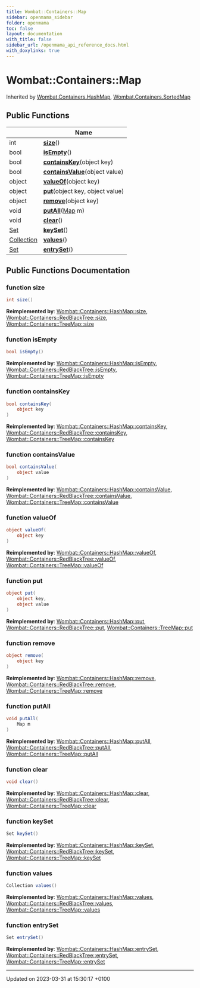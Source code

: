 ```yaml
---
title: Wombat::Containers::Map
sidebar: openmama_sidebar
folder: openmama
toc: false
layout: documentation
with_title: false
sidebar_url: /openmama_api_reference_docs.html
with_doxylinks: true
---
```


# Wombat::Containers::Map





Inherited by [Wombat.Containers.HashMap](classWombat_1_1Containers_1_1HashMap.html), [Wombat.Containers.SortedMap](interfaceWombat_1_1Containers_1_1SortedMap.html)

## Public Functions

|                | Name           |
| -------------- | -------------- |
| int | **[size](interfaceWombat_1_1Containers_1_1Map.html#function-size)**() |
| bool | **[isEmpty](interfaceWombat_1_1Containers_1_1Map.html#function-isempty)**() |
| bool | **[containsKey](interfaceWombat_1_1Containers_1_1Map.html#function-containskey)**(object key) |
| bool | **[containsValue](interfaceWombat_1_1Containers_1_1Map.html#function-containsvalue)**(object value) |
| object | **[valueOf](interfaceWombat_1_1Containers_1_1Map.html#function-valueof)**(object key) |
| object | **[put](interfaceWombat_1_1Containers_1_1Map.html#function-put)**(object key, object value) |
| object | **[remove](interfaceWombat_1_1Containers_1_1Map.html#function-remove)**(object key) |
| void | **[putAll](interfaceWombat_1_1Containers_1_1Map.html#function-putall)**([Map](interfaceWombat_1_1Containers_1_1Map.html) m) |
| void | **[clear](interfaceWombat_1_1Containers_1_1Map.html#function-clear)**() |
| [Set](interfaceWombat_1_1Containers_1_1Set.html) | **[keySet](interfaceWombat_1_1Containers_1_1Map.html#function-keyset)**() |
| [Collection](interfaceWombat_1_1Containers_1_1Collection.html) | **[values](interfaceWombat_1_1Containers_1_1Map.html#function-values)**() |
| [Set](interfaceWombat_1_1Containers_1_1Set.html) | **[entrySet](interfaceWombat_1_1Containers_1_1Map.html#function-entryset)**() |

## Public Functions Documentation

### function size

```csharp
int size()
```


**Reimplemented by**: [Wombat::Containers::HashMap::size](classWombat_1_1Containers_1_1HashMap.html#function-size), [Wombat::Containers::RedBlackTree::size](classWombat_1_1Containers_1_1RedBlackTree.html#function-size), [Wombat::Containers::TreeMap::size](classWombat_1_1Containers_1_1TreeMap.html#function-size)


### function isEmpty

```csharp
bool isEmpty()
```


**Reimplemented by**: [Wombat::Containers::HashMap::isEmpty](classWombat_1_1Containers_1_1HashMap.html#function-isempty), [Wombat::Containers::RedBlackTree::isEmpty](classWombat_1_1Containers_1_1RedBlackTree.html#function-isempty), [Wombat::Containers::TreeMap::isEmpty](classWombat_1_1Containers_1_1TreeMap.html#function-isempty)


### function containsKey

```csharp
bool containsKey(
    object key
)
```


**Reimplemented by**: [Wombat::Containers::HashMap::containsKey](classWombat_1_1Containers_1_1HashMap.html#function-containskey), [Wombat::Containers::RedBlackTree::containsKey](classWombat_1_1Containers_1_1RedBlackTree.html#function-containskey), [Wombat::Containers::TreeMap::containsKey](classWombat_1_1Containers_1_1TreeMap.html#function-containskey)


### function containsValue

```csharp
bool containsValue(
    object value
)
```


**Reimplemented by**: [Wombat::Containers::HashMap::containsValue](classWombat_1_1Containers_1_1HashMap.html#function-containsvalue), [Wombat::Containers::RedBlackTree::containsValue](classWombat_1_1Containers_1_1RedBlackTree.html#function-containsvalue), [Wombat::Containers::TreeMap::containsValue](classWombat_1_1Containers_1_1TreeMap.html#function-containsvalue)


### function valueOf

```csharp
object valueOf(
    object key
)
```


**Reimplemented by**: [Wombat::Containers::HashMap::valueOf](classWombat_1_1Containers_1_1HashMap.html#function-valueof), [Wombat::Containers::RedBlackTree::valueOf](classWombat_1_1Containers_1_1RedBlackTree.html#function-valueof), [Wombat::Containers::TreeMap::valueOf](classWombat_1_1Containers_1_1TreeMap.html#function-valueof)


### function put

```csharp
object put(
    object key,
    object value
)
```


**Reimplemented by**: [Wombat::Containers::HashMap::put](classWombat_1_1Containers_1_1HashMap.html#function-put), [Wombat::Containers::RedBlackTree::put](classWombat_1_1Containers_1_1RedBlackTree.html#function-put), [Wombat::Containers::TreeMap::put](classWombat_1_1Containers_1_1TreeMap.html#function-put)


### function remove

```csharp
object remove(
    object key
)
```


**Reimplemented by**: [Wombat::Containers::HashMap::remove](classWombat_1_1Containers_1_1HashMap.html#function-remove), [Wombat::Containers::RedBlackTree::remove](classWombat_1_1Containers_1_1RedBlackTree.html#function-remove), [Wombat::Containers::TreeMap::remove](classWombat_1_1Containers_1_1TreeMap.html#function-remove)


### function putAll

```csharp
void putAll(
    Map m
)
```


**Reimplemented by**: [Wombat::Containers::HashMap::putAll](classWombat_1_1Containers_1_1HashMap.html#function-putall), [Wombat::Containers::RedBlackTree::putAll](classWombat_1_1Containers_1_1RedBlackTree.html#function-putall), [Wombat::Containers::TreeMap::putAll](classWombat_1_1Containers_1_1TreeMap.html#function-putall)


### function clear

```csharp
void clear()
```


**Reimplemented by**: [Wombat::Containers::HashMap::clear](classWombat_1_1Containers_1_1HashMap.html#function-clear), [Wombat::Containers::RedBlackTree::clear](classWombat_1_1Containers_1_1RedBlackTree.html#function-clear), [Wombat::Containers::TreeMap::clear](classWombat_1_1Containers_1_1TreeMap.html#function-clear)


### function keySet

```csharp
Set keySet()
```


**Reimplemented by**: [Wombat::Containers::HashMap::keySet](classWombat_1_1Containers_1_1HashMap.html#function-keyset), [Wombat::Containers::RedBlackTree::keySet](classWombat_1_1Containers_1_1RedBlackTree.html#function-keyset), [Wombat::Containers::TreeMap::keySet](classWombat_1_1Containers_1_1TreeMap.html#function-keyset)


### function values

```csharp
Collection values()
```


**Reimplemented by**: [Wombat::Containers::HashMap::values](classWombat_1_1Containers_1_1HashMap.html#function-values), [Wombat::Containers::RedBlackTree::values](classWombat_1_1Containers_1_1RedBlackTree.html#function-values), [Wombat::Containers::TreeMap::values](classWombat_1_1Containers_1_1TreeMap.html#function-values)


### function entrySet

```csharp
Set entrySet()
```


**Reimplemented by**: [Wombat::Containers::HashMap::entrySet](classWombat_1_1Containers_1_1HashMap.html#function-entryset), [Wombat::Containers::RedBlackTree::entrySet](classWombat_1_1Containers_1_1RedBlackTree.html#function-entryset), [Wombat::Containers::TreeMap::entrySet](classWombat_1_1Containers_1_1TreeMap.html#function-entryset)


-------------------------------

Updated on 2023-03-31 at 15:30:17 +0100